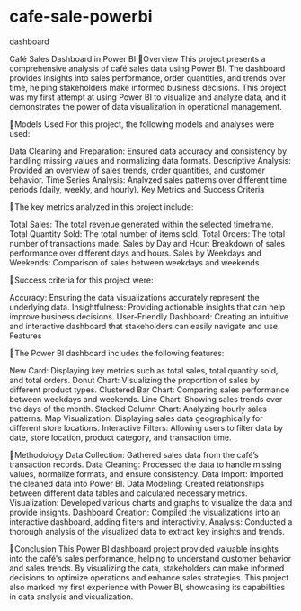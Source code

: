 # cafe-sale-powerbi
dashboard

Café Sales Dashboard in Power BI
🌟Overview
This project presents a comprehensive analysis of café sales data using Power BI. The dashboard provides insights into sales performance, order quantities, and trends over time, helping stakeholders make informed business decisions. This project was my first attempt at using Power BI to visualize and analyze data, and it demonstrates the power of data visualization in operational management.

🌟Models Used
For this project, the following models and analyses were used:

Data Cleaning and Preparation: Ensured data accuracy and consistency by handling missing values and normalizing data formats.
Descriptive Analysis: Provided an overview of sales trends, order quantities, and customer behavior.
Time Series Analysis: Analyzed sales patterns over different time periods (daily, weekly, and hourly).
Key Metrics and Success Criteria

🌟The key metrics analyzed in this project include:

Total Sales: The total revenue generated within the selected timeframe.
Total Quantity Sold: The total number of items sold.
Total Orders: The total number of transactions made.
Sales by Day and Hour: Breakdown of sales performance over different days and hours.
Sales by Weekdays and Weekends: Comparison of sales between weekdays and weekends.

🌟Success criteria for this project were:

Accuracy: Ensuring the data visualizations accurately represent the underlying data.
Insightfulness: Providing actionable insights that can help improve business decisions.
User-Friendly Dashboard: Creating an intuitive and interactive dashboard that stakeholders can easily navigate and use.
Features

🌟The Power BI dashboard includes the following features:

New Card: Displaying key metrics such as total sales, total quantity sold, and total orders.
Donut Chart: Visualizing the proportion of sales by different product types.
Clustered Bar Chart: Comparing sales performance between weekdays and weekends.
Line Chart: Showing sales trends over the days of the month.
Stacked Column Chart: Analyzing hourly sales patterns.
Map Visualization: Displaying sales data geographically for different store locations.
Interactive Filters: Allowing users to filter data by date, store location, product category, and transaction time.

🌟Methodology
Data Collection: Gathered sales data from the café’s transaction records.
Data Cleaning: Processed the data to handle missing values, normalize formats, and ensure consistency.
Data Import: Imported the cleaned data into Power BI.
Data Modeling: Created relationships between different data tables and calculated necessary metrics.
Visualization: Developed various charts and graphs to visualize the data and provide insights.
Dashboard Creation: Compiled the visualizations into an interactive dashboard, adding filters and interactivity.
Analysis: Conducted a thorough analysis of the visualized data to extract key insights and trends.

🌟Conclusion
This Power BI dashboard project provided valuable insights into the café's sales performance, helping to understand customer behavior and sales trends.
By visualizing the data, stakeholders can make informed decisions to optimize operations and enhance sales strategies. 
This project also marked my first experience with Power BI, showcasing its capabilities in data analysis and visualization.
